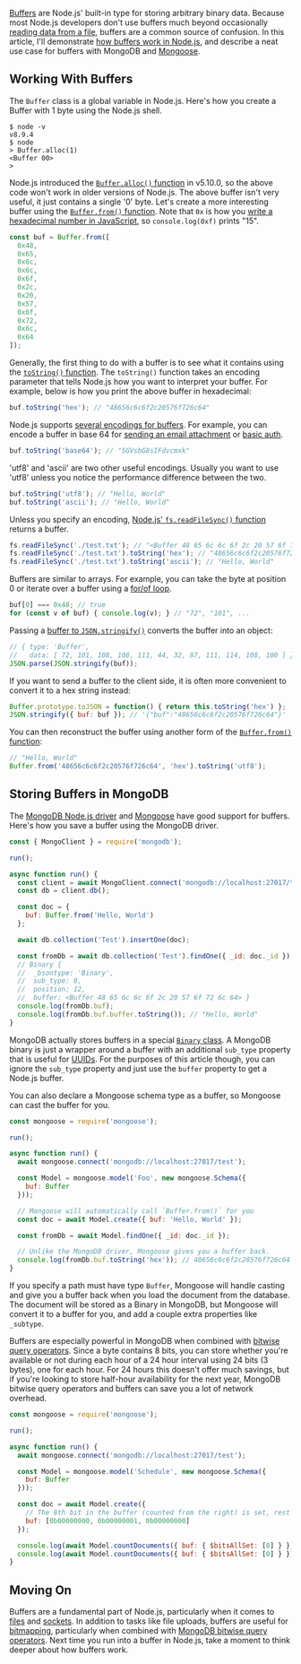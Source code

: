 [Buffers](https://nodejs.org/api/buffer.html) are Node.js' built-in type for storing arbitrary binary data. Because most Node.js developers don't use buffers much beyond occasionally [reading data from a file](https://nodejs.org/api/stream.html#stream_class_stream_readable),
buffers are a common source of confusion. In this article, I'll demonstrate
[how buffers work in Node.js](https://masteringjs.io/tutorials/node/buffer), and describe a neat use case for buffers with
MongoDB and [Mongoose](https://mongoosejs.com/).

Working With Buffers
--------------------

The `Buffer` class is a global variable in Node.js. Here's how you create a
Buffer with 1 byte using the Node.js shell.

```
$ node -v
v8.9.4
$ node
> Buffer.alloc(1)
<Buffer 00>
>
```

Node.js introduced the [`Buffer.alloc()` function](https://nodejs.org/api/buffer.html#buffer_class_method_buffer_alloc_size_fill_encoding) in v5.10.0, so the above code won't work in older versions
of Node.js. The above buffer isn't very useful, it just contains a single '0'
byte. Let's create a more interesting buffer using the [`Buffer.from()` function](https://nodejs.org/api/buffer.html#buffer_class_method_buffer_from_array). Note that `0x` is how you [write a hexadecimal number in JavaScript](http://www.ecma-international.org/ecma-262/6.0/#sec-literals-numeric-literals), so `console.log(0xf)` prints "15".

```javascript
const buf = Buffer.from([
  0x48,
  0x65,
  0x6c,
  0x6c,
  0x6f,
  0x2c,
  0x20,
  0x57,
  0x6f,
  0x72,
  0x6c,
  0x64
]);
```

Generally, the first thing to do with a buffer is to see what it contains
using the [`toString()` function](https://nodejs.org/api/buffer.html#buffer_buf_tostring_encoding_start_end). The `toString()` function takes an encoding parameter that tells Node.js how you want to interpret your buffer. For example, below is how you print
the above buffer in hexadecimal:

```javascript
buf.toString('hex'); // "48656c6c6f2c20576f726c64"
```

Node.js supports [several encodings for buffers](https://nodejs.org/api/buffer.html#buffer_buffers_and_character_encodings). For example, you can encode a buffer in base 64 for [sending an email attachment](https://sendgrid.com/blog/embedding-images-emails-facts/) or [basic auth](https://en.wikipedia.org/wiki/Basic_access_authentication#Security).

```javascript
buf.toString('base64'); // "SGVsbG8sIFdvcmxk"
```

'utf8' and 'ascii' are two other useful encodings. Usually you want to use 'utf8' unless you notice the performance difference between the two.

```javascript
buf.toString('utf8'); // "Hello, World"
buf.toString('ascii'); // "Hello, World"
```

Unless you specify an encoding, [Node.js' `fs.readFileSync()` function](https://nodejs.org/api/fs.html#fs_fs_readfilesync_path_options) returns a buffer.

```javascript
fs.readFileSync('./test.txt'); // "<Buffer 48 65 6c 6c 6f 2c 20 57 6f 72 6c 64>"
fs.readFileSync('./test.txt').toString('hex'); // "48656c6c6f2c20576f726c64"
fs.readFileSync('./test.txt').toString('ascii'); // "Hello, World"
```

Buffers are similar to arrays. For example, you can take the byte at position 0
or iterate over a buffer using a [for/of loop](https://developer.mozilla.org/en-US/docs/Web/JavaScript/Reference/Statements/for...of).

```javascript
buf[0] === 0x48; // true
for (const v of buf) { console.log(v); } // "72", "101", ...
```

Passing a [buffer to `JSON.stringify()`](https://nodejs.org/api/buffer.html#buffer_buf_tojson) converts the buffer into an object:

```javascript
// { type: 'Buffer',
//   data: [ 72, 101, 108, 108, 111, 44, 32, 87, 111, 114, 108, 100 ] }
JSON.parse(JSON.stringify(buf));
```

If you want to send a buffer to the client side, it is often more convenient to
convert it to a hex string instead:

```javascript
Buffer.prototype.toJSON = function() { return this.toString('hex') };
JSON.stringify({ buf: buf }); // '{"buf":"48656c6c6f2c20576f726c64"}'
```

You can then reconstruct the buffer using another form of the [`Buffer.from()` function](https://nodejs.org/api/buffer.html#buffer_class_method_buffer_from_string_encoding):

```javascript
// "Hello, World"
Buffer.from('48656c6c6f2c20576f726c64', 'hex').toString('utf8');
```

Storing Buffers in MongoDB
--------------------------

The [MongoDB Node.js driver](https://mongodb.github.io/node-mongodb-native/api-bson-generated/binary.html) and [Mongoose](http://mongoosejs.com/docs/schematypes.html) have good support for buffers. Here's how you save a buffer using the MongoDB driver.

```javascript
const { MongoClient } = require('mongodb');

run();

async function run() {
  const client = await MongoClient.connect('mongodb://localhost:27017/test');
  const db = client.db();

  const doc = {
    buf: Buffer.from('Hello, World')
  };

  await db.collection('Test').insertOne(doc);

  const fromDb = await db.collection('Test').findOne({ _id: doc._id });
  // Binary {
  //  _bsontype: 'Binary',
  //  sub_type: 0,
  //  position: 12,
  //  buffer: <Buffer 48 65 6c 6c 6f 2c 20 57 6f 72 6c 64> }
  console.log(fromDb.buf);
  console.log(fromDb.buf.buffer.toString()); // "Hello, World"
}
```

MongoDB actually stores buffers in a special [`Binary` class](https://mongodb.github.io/node-mongodb-native/api-bson-generated/binary.html). A MongoDB binary is just a wrapper around a buffer with an additional
`sub_type` property that is useful for [UUIDs](https://studio3t.com/knowledge-base/articles/mongodb-best-practices-uuid-data/#binary-subtypes-0x03-and-0x04). For the purposes of this article though,
you can ignore the `sub_type` property and just use the `buffer` property to get a Node.js buffer.

You can also declare a Mongoose schema type as a buffer, so Mongoose can cast the buffer for you.

```javascript
const mongoose = require('mongoose');

run();

async function run() {
  await mongoose.connect('mongodb://localhost:27017/test');

  const Model = mongoose.model('Foo', new mongoose.Schema({
    buf: Buffer
  }));

  // Mongoose will automatically call `Buffer.from()` for you
  const doc = await Model.create({ buf: 'Hello, World' });

  const fromDb = await Model.findOne({ _id: doc._id });

  // Unlike the MongoDB driver, Mongoose gives you a buffer back.
  console.log(fromDb.buf.toString('hex')); // 48656c6c6f2c20576f726c64
}
```

If you specify a path must have type `Buffer`, Mongoose will handle casting
and give you a buffer back when you load the document from the database. The document will be stored as a Binary in MongoDB, but Mongoose will convert it to a buffer for you, and add a couple extra properties like `_subtype`.

Buffers are especially powerful in MongoDB when combined with [bitwise query operators](http://thecodebarbarian.com/node-perspective-on-mongodb-3.2-bitwise-query-operators). Since a byte contains 8 bits, you can store whether you're available or not during each hour of a 24 hour interval using 24 bits (3 bytes), one for each hour. For 24 hours this doesn't offer much savings, but
if you're looking to store half-hour availability for the next year, MongoDB
bitwise query operators and buffers can save you a lot of network overhead.

```javascript
const mongoose = require('mongoose');

run();

async function run() {
  await mongoose.connect('mongodb://localhost:27017/test');

  const Model = mongoose.model('Schedule', new mongoose.Schema({
    buf: Buffer
  }));

  const doc = await Model.create({
    // The 8th bit in the buffer (counted from the right) is set, rest are 0
    buf: [0b00000000, 0b00000001, 0b00000000]
  });

  console.log(await Model.countDocuments({ buf: { $bitsAllSet: [8] } })); // 1
  console.log(await Model.countDocuments({ buf: { $bitsAllSet: [0] } })); // 0
}
```

Moving On
---------

Buffers are a fundamental part of Node.js, particularly when it comes to
[files](https://nodejs.org/api/fs.html#fs_fs_write_fd_buffer_offset_length_position_callback) and [sockets](https://nodejs.org/api/net.html). In addition to
tasks like file uploads, buffers are useful for [bitmapping](https://en.wikipedia.org/wiki/Bitmap), particularly when combined with [MongoDB bitwise query operators](http://thecodebarbarian.com/node-perspective-on-mongodb-3.2-bitwise-query-operators). Next time you run into a buffer in Node.js, take a moment to
think deeper about how buffers work.
